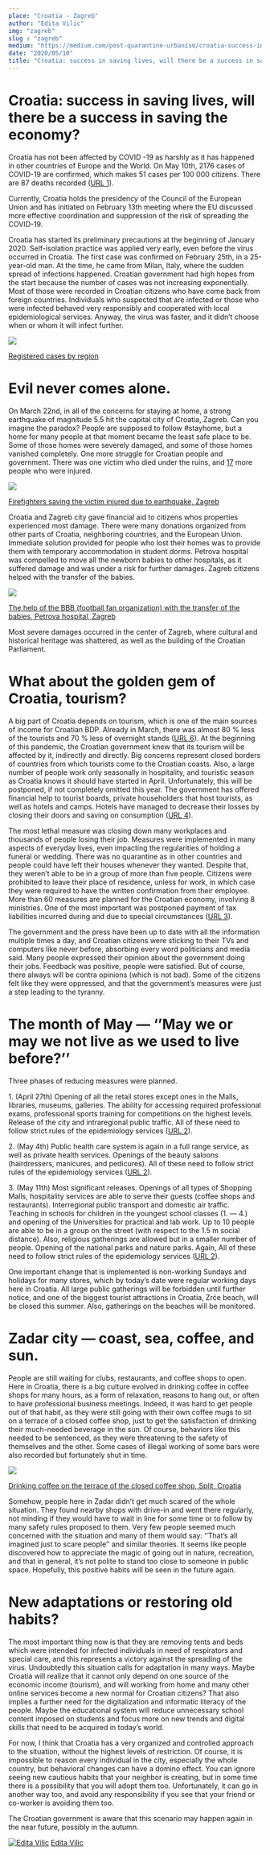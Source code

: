 ```yaml
---
place: "Croatia - Zagreb"
author: "Edita Vilic"
img: "zagreb"
slug : "zagreb"
medium: "https://medium.com/post-quarantine-urbanism/croatia-success-in-saving-lives-will-there-be-a-success-in-saving-the-economy-5264404befd0"
date: "2020/05/10"
title: "Croatia: success in saving lives, will there be a success in saving the economy?"
---
```


Croatia: success in saving lives, will there be a success in saving the economy?
================================================================================

Croatia has not been affected by COVID -19 as harshly as it has happened in other countries of Europe and the World. On May 10th, 2176 cases of COVID-19 are confirmed, which makes 51 cases per 100 000 citizens. There are 87 deaths recorded ([URL 1](https://www.ecdc.europa.eu/en/cases-2019-ncov-eueea)).

Currently, Croatia holds the presidency of the Council of the European Union and has initiated on February 13th meeting where the EU discussed more effective coordination and suppression of the risk of spreading the COVID-19.

Croatia has started its preliminary precautions at the beginning of January 2020. Self-isolation practice was applied very early, even before the virus occurred in Croatia. The first case was confirmed on February 25th, in a 25-year-old man. At the time, he came from Milan, Italy, where the sudden spread of infections happened. Croatian government had high hopes from the start because the number of cases was not increasing exponentially. Most of those were recorded in Croatian citizens who have come back from foreign countries. Individuals who suspected that are infected or those who were infected behaved very responsibly and cooperated with local epidemiological services. Anyway, the virus was faster, and it didn’t choose when or whom it will infect further.

<img class="s t u hw ai" src="https://miro.medium.com/max/1400/1*SDP3gCrDojNl77qp-eN1zw.jpeg"/>

[Registered cases by region](http://www.koronavirus.hr)

Evil never comes alone.
=======================

On March 22nd, in all of the concerns for staying at home, a strong earthquake of magnitude 5.5 hit the capital city of Croatia, Zagreb. Can you imagine the paradox? People are supposed to follow #stayhome, but a home for many people at that moment became the least safe place to be. Some of those homes were severely damaged, and some of those homes vanished completely. One more struggle for Croatian people and government. There was one victim who died under the ruins, and [17](https://www.inquirer.com/news/nation-world/croatia-earthquake-building-damage-zagreb-20200322.html) more people who were injured.

<img class="s t u hw ai" src="https://miro.medium.com/max/2800/1*G4iVSTnU3USeYhwbCpvB6g.jpeg"/>

[Firefighters saving the victim injured due to earthquake, Zagreb](https://www.inquirer.com/news/nation-world/croatia-earthquake-building-damage-zagreb-20200322.html)

Croatia and Zagreb city gave financial aid to citizens whos properties experienced most damage. There were many donations organized from other parts of Croatia, neighboring countries, and the European Union. Immediate solution provided for people who lost their homes was to provide them with temporary accommodation in student dorms. Petrova hospital was compelled to move all the newborn babies to other hospitals, as it suffered damage and was under a risk for further damages. Zagreb citizens helped with the transfer of the babies.

<img class="s t u hw ai" src="https://miro.medium.com/max/1400/1*uwUqjfOa1CV3lH2vMAIdaw.png"/>

[The help of the BBB (football fan organization) with the transfer of the babies, Petrova hospital, Zagreb](https://www.index.hr/sport/clanak/Picture-koja-je-odusevila-hrvatsku-bad-blue-boysi-spasavaju-inkubatore-iz-rodilista/2167682.aspx)

Most severe damages occurred in the center of Zagreb, where cultural and historical heritage was shattered, as well as the building of the Croatian Parliament.

What about the golden gem of Croatia, tourism?
==============================================

A big part of Croatia depends on tourism, which is one of the main sources of income for Croatian BDP. Already in March, there was almost 80 % less of the tourists and 70 % less of overnight stands ([URL 6](https://www.turizmoteka.hr/jos-iz-turizma/turizam-u-brojkama/hrvatska-turizam-u-ozujku-2020/)). At the beginning of this pandemic, the Croatian government knew that its tourism will be affected by it, indirectly and directly. Big concerns represent closed borders of countries from which tourists come to the Croatian coasts. Also, a large number of people work only seasonally in hospitality, and touristic season as Croatia knows it should have started in April. Unfortunately, this will be postponed, if not completely omitted this year. The government has offered financial help to tourist boards, private householders that host tourists, as well as hotels and camps. Hotels have managed to decrease their losses by closing their doors and saving on consumption ([URL 4](https://mint.gov.hr/vijesti/8?trazi=1&tip=&tip2=&tema=&datumod=&datumdo=&pojam=&page=3)).

The most lethal measure was closing down many workplaces and thousands of people losing their job. Measures were implemented in many aspects of everyday lives, even impacting the regularities of holding a funeral or wedding. There was no quarantine as in other countries and people could have left their houses whenever they wanted. Despite that, they weren’t able to be in a group of more than five people. Citizens were prohibited to leave their place of residence, unless for work, in which case they were required to have the written confirmation from their employee. More than 60 measures are planned for the Croatian economy, involving 8 ministries. One of the most important was postponed payment of tax liabilities incurred during and due to special circumstances ([URL 3](http://www.koronavirus.hr)).

The government and the press have been up to date with all the information multiple times a day, and Croatian citizens were sticking to their TVs and computers like never before, absorbing every word politicians and media said. Many people expressed their opinion about the government doing their jobs. Feedback was positive, people were satisfied. But of course, there always will be contra opinions (which is not bad). Some of the citizens felt like they were oppressed, and that the government’s measures were just a step leading to the tyranny.

The month of May — ‘’May we or may we not live as we used to live before?’’
===========================================================================

Three phases of reducing measures were planned.

1\. (April 27th) Opening of all the retail stores except ones in the Malls, libraries, museums, galleries. The ability for accessing required professional exams, professional sports training for competitions on the highest levels. Release of the city and intraregional public traffic. All of these need to follow strict rules of the epidemiology services ([URL 2](http://hr.n1info.com/Vijesti/a502885/Predstavljene-tri-faze-popustanja-mjera-ovo-su-svi-datumi-kada-se-sto-otvara.html)).

2\. (May 4th) Public health care system is again in a full range service, as well as private health services. Openings of the beauty saloons (hairdressers, manicures, and pedicures). All of these need to follow strict rules of the epidemiology services ([URL 2](http://hr.n1info.com/Vijesti/a502885/Predstavljene-tri-faze-popustanja-mjera-ovo-su-svi-datumi-kada-se-sto-otvara.html)).

3\. (May 11th) Most significant releases. Openings of all types of Shopping Malls, hospitality services are able to serve their guests (coffee shops and restaurants). Interregional public transport and domestic air traffic. Teaching in schools for children in the youngest school classes (1. — 4.) and opening of the Universities for practical and lab work. Up to 10 people are able to be in a group on the street (with respect to the 1.5 m social distance). Also, religious gatherings are allowed but in a smaller number of people. Opening of the national parks and nature parks. Again, All of these need to follow strict rules of the epidemiology services ([URL 2](http://hr.n1info.com/Vijesti/a502885/Predstavljene-tri-faze-popustanja-mjera-ovo-su-svi-datumi-kada-se-sto-otvara.html)).

One important change that is implemented is non-working Sundays and holidays for many stores, which by today’s date were regular working days here in Croatia. All large public gatherings will be forbidden until further notice, and one of the biggest tourist attractions in Croatia, Zrće beach, will be closed this summer. Also, gatherings on the beaches will be monitored.

Zadar city — coast, sea, coffee, and sun.
=========================================

People are still waiting for clubs, restaurants, and coffee shops to open. Here in Croatia, there is a big culture evolved in drinking coffee in coffee shops for many hours, as a form of relaxation, reasons to hang out, or often to have professional business meetings. Indeed, it was hard to get people out of that habit, as they were still going with their own coffee mugs to sit on a terrace of a closed coffee shop, just to get the satisfaction of drinking their much-needed beverage in the sun. Of course, behaviors like this needed to be sentenced, as they were threatening to the safety of themselves and the other. Some cases of illegal working of some bars were also recorded but fortunately shut in time.

<img class="s t u hw ai" src="https://miro.medium.com/max/1400/1*LYE54n4wjHOsx0uKcd1UQA.jpeg"/>

[Drinking coffee on the terrace of the closed coffee shop, Split, Croatia](https://morski.hr/2020/03/19/splicani-ne-mogu-bez-kave-na-suncu-mnogima-ce-to-biti-najskuplja-kava/)

Somehow, people here in Zadar didn’t get much scared of the whole situation. They found nearby shops with drive-in and went there regularly, not minding if they would have to wait in line for some time or to follow by many safety rules proposed to them. Very few people seemed much concerned with the situation and many of them would say: ‘’That’s all imagined just to scare people’’ and similar theories. It seems like people discovered how to appreciate the magic of going out in nature, recreation, and that in general, it’s not polite to stand too close to someone in public space. Hopefully, this positive habits will be seen in the future again.

New adaptations or restoring old habits?
========================================

The most important thing now is that they are removing tents and beds which were intended for infected individuals in need of respirators and special care, and this represents a victory against the spreading of the virus. Undoubtedly this situation calls for adaptation in many ways. Maybe Croatia will realize that it cannot only depend on one source of the economic income (tourism), and will working from home and many other online services become a new normal for Croatian citizens? That also implies a further need for the digitalization and informatic literacy of the people. Maybe the educational system will reduce unnecessary school content imposed on students and focus more on new trends and digital skills that need to be acquired in today’s world.

For now, I think that Croatia has a very organized and controlled approach to the situation, without the highest levels of restriction. Of course, it is impossible to reason every individual in the city, especially the whole country, but behavioral changes can have a domino effect. You can ignore seeing new cautious habits that your neighbor is creating, but in some time there is a possibility that you will adopt them too. Unfortunately, it can go in another way too, and avoid any responsibility if you see that your friend or co-worker is avoiding them too.

The Croatian government is aware that this scenario may happen again in the near future, possibly in the autumn.

[![Edita Vilic](https://miro.medium.com/fit/c/96/96/2*0zdRanrBCFIYn_cGAFlSeg.jpeg)](https://medium.com/@edita.vilic.lol?source=post_page-----5264404befd0----------------------)
[Edita Vilic](https://medium.com/@edita.vilic.lol?source=post_page-----5264404befd0----------------------)